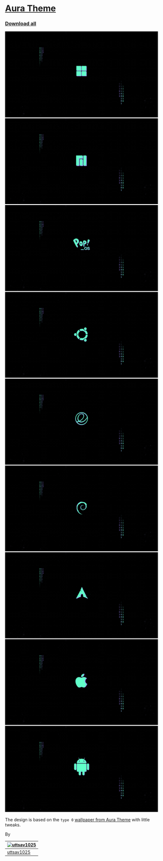 # [Aura Theme](https://github.com/daltonmenezes/aura-theme)



### [Download all](https://github.com/daltonmenezes/aura-theme/archive/refs/heads/main.zip)

<p align="center">

![ windows11 ](windows11.png)
![ manjaro](manjaro.png)
![pop_os!](pop_os!.png)
![ubuntu](ubuntu.png)
![elementary os](elementary_os.png)
![debian](debian.png)
![arch](arch2.png)
![apple](apple.png)
![android_chromebooks](android_chromebooks.png)
</p>

The design is based on the `type 0` [wallpaper from Aura Theme](https://github.com/daltonmenezes/aura-theme/tree/main/packages/wallpapers#type-0) with little tweaks.

By

[![uttsav1025](https://github.com/uttsav1025.png?size=100)](https://github.com/uttsav1025)  |
---  |
[uttsav1025](https://github.com/uttsav1025) |
